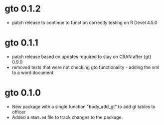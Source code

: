 # gto 0.1.2

* patch release to continue to function correctly testing on R Devel 4.5.0

# gto 0.1.1

* patch release based on updates required to stay on CRAN after {gt} 0.9.0
* removed tests that were not checking gto functionality - adding the xml to a word document

# gto 0.1.0

* New package with a single function "body_add_gt" to add gt tables to officer
* Added a `NEWS.md` file to track changes to the package.
